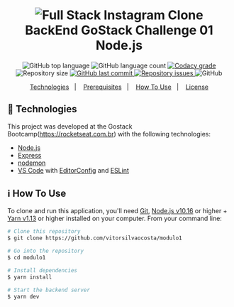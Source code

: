 <h1 align="center">
    <img alt="Full Stack Instagram Clone" src="https://skylab.rocketseat.com.br/api/files/1560759053914.svg" />
    <br>
    BackEnd GoStack Challenge 01 <br />
    Node.js
</h1>

<h4 align="center">
  
</h4>
<p align="center">
  <img alt="GitHub top language" src="https://img.shields.io/github/languages/top/vitorsilvaocosta/modulo1">
  
  <img alt="GitHub language count" src="https://img.shields.io/github/languages/count/vitorsilvaocosta/modulo1">
  
  <a href="https://www.codacy.com/app/vitorsilvaocosta/modulo1k?utm_source=github.com&amp;utm_medium=referral&amp;utm_content=ahaavila/instagram-fullStack&amp;utm_campaign=Badge_Grade">
    <img alt="Codacy grade" src="https://img.shields.io/codacy/grade/4f87fc059ec846118f2ef2950200b13a.svg">
  </a>
  
  <img alt="Repository size" src="https://img.shields.io/github/repo-size/vitorsilvaocosta/modulo1">
  <a href="https://github.com/vitorsilvaocosta/modulo1/commits/master">
    <img alt="GitHub last commit" src="https://img.shields.io/github/last-commit/vitorsilvaocosta/modulo1">
  </a>
  
  <a href="https://github.com/vitorsilvaocosta/modulo1/issues">
    <img alt="Repository issues" src="https://img.shields.io/github/issues/vitorsilvaocosta/modulo1">
  </a>
  
  <img alt="GitHub" src="https://img.shields.io/github/license/vitorsilvaocosta/modulo1"> 
  
</p>

<p align="center">
  <a href="#rocket-technologies">Technologies</a>&nbsp;&nbsp;&nbsp;|&nbsp;&nbsp;&nbsp;
  <a href="#warning-prerequisites">Prerequisites</a>&nbsp;&nbsp;&nbsp;|&nbsp;&nbsp;&nbsp;
  <a href="#information_source-how-to-use">How To Use</a>&nbsp;&nbsp;&nbsp;|&nbsp;&nbsp;&nbsp;
  <a href="#memo-license">License</a>
</p>

## :rocket: Technologies

This project was developed at the Gostack Bootcamp(https://rocketseat.com.br) with the following technologies:

-  [Node.js][nodejs]
-  [Express](https://expressjs.com/)
-  [nodemon](https://github.com/remy/nodemon)
-  [VS Code][vc] with [EditorConfig][vceditconfig] and [ESLint][vceslint]

  
## :information_source: How To Use

To clone and run this application, you'll need [Git](https://git-scm.com), [Node.js v10.16][nodejs] or higher + [Yarn v1.13][yarn] or higher installed on your computer. From your command line:

```bash
# Clone this repository
$ git clone https://github.com/vitorsilvaocosta/modulo1

# Go into the repository
$ cd modulo1

# Install dependencies
$ yarn install

# Start the backend server
$ yarn dev

```
[nodejs]: https://nodejs.org/
[yarn]: https://yarnpkg.com/
[vc]: https://code.visualstudio.com/
[vceditconfig]: https://marketplace.visualstudio.com/items?itemName=EditorConfig.EditorConfig
[vceslint]: https://marketplace.visualstudio.com/items?itemName=dbaeumer.vscode-eslint
